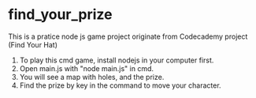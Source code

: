 # find_your_prize
This is a pratice node js game project originate from Codecademy project (Find Your Hat)
1. To play this cmd game, install nodejs in your computer first.
2. Open main.js with "node main.js" in cmd.
3. You will see a map with holes, and the prize.
4. Find the prize by key in the command to move your character.
